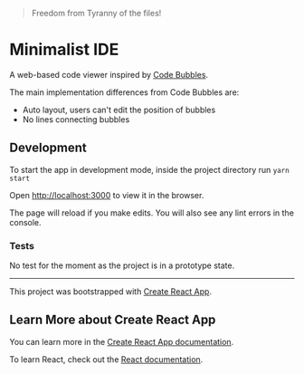 > Freedom from Tyranny of the files!

# Minimalist IDE

A web-based code viewer inspired by [Code Bubbles](https://www.youtube.com/watch?v=PsPX0nElJ0k).

The main implementation differences from Code Bubbles are:

- Auto layout, users can't edit the position of bubbles
- No lines connecting bubbles


## Development

To start the app in development mode, inside the project directory run `yarn start`

Open [http://localhost:3000](http://localhost:3000) to view it in the browser.

The page will reload if you make edits. You will also see any lint errors in the console.


### Tests

No test for the moment as the project is in a prototype state.

------

This project was bootstrapped with [Create React App](https://github.com/facebook/create-react-app).

## Learn More about Create React App

You can learn more in the [Create React App documentation](https://facebook.github.io/create-react-app/docs/getting-started).

To learn React, check out the [React documentation](https://reactjs.org/).
